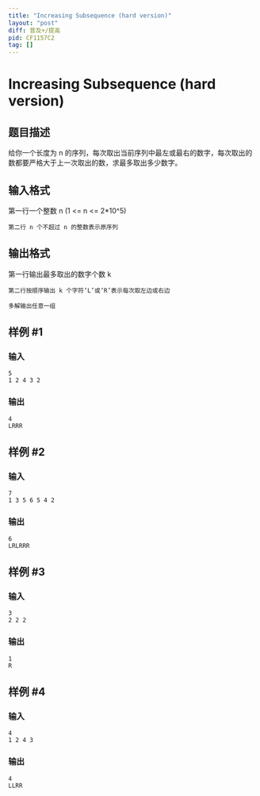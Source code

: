 ```yaml
---
title: "Increasing Subsequence (hard version)"
layout: "post"
diff: 普及+/提高
pid: CF1157C2
tag: []
---
```


# Increasing Subsequence (hard version)

## 题目描述

给你一个长度为 n 的序列，每次取出当前序列中最左或最右的数字，每次取出的数都要严格大于上一次取出的数，求最多取出多少数字。

## 输入格式

第一行一个整数 n (1 <= n <= 2*10^5)

    第二行 n 个不超过 n 的整数表示原序列

## 输出格式

第一行输出最多取出的数字个数 k

    第二行按顺序输出 k 个字符‘L’或‘R’表示每次取左边或右边

    多解输出任意一组

## 样例 #1

### 输入

```
5
1 2 4 3 2

```

### 输出

```
4
LRRR

```

## 样例 #2

### 输入

```
7
1 3 5 6 5 4 2

```

### 输出

```
6
LRLRRR

```

## 样例 #3

### 输入

```
3
2 2 2

```

### 输出

```
1
R

```

## 样例 #4

### 输入

```
4
1 2 4 3

```

### 输出

```
4
LLRR

```


